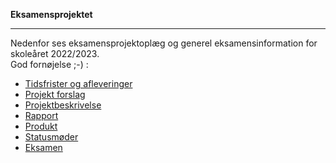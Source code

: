 **Eksamensprojektet**

----------------------------------------------------------------------------------------

Nedenfor ses eksamensprojektoplæg og generel eksamensinformation for skoleåret 2022/2023.   
God fornøjelse ;-) :

- <a href="https://digitaltdesignlyngby.github.io/eksamensprojekt/del1_afleveringer.html" target="_blank">Tidsfrister og afleveringer</a>  
- <a href="https://digitaltdesignlyngby.github.io/eksamensprojekt/del2_cases.html" target="_blank">Projekt forslag</a>  
- <a href="https://digitaltdesignlyngby.github.io/eksamensprojekt/del3_projektbeskrivelsen.html" target="_blank">Projektbeskrivelse</a>
- <a href="https://digitaltdesignlyngby.github.io/eksamensprojekt/del4_rapporten.html" target="_blank">Rapport</a>
- <a href="https://digitaltdesignlyngby.github.io/eksamensprojekt/del5_produkt.html" target="_blank">Produkt</a>
- <a href="https://digitaltdesignlyngby.github.io/eksamensprojekt/del6_statusmøder.html" target="_blank">Statusmøder</a>
- <a href="https://digitaltdesignlyngby.github.io/eksamensprojekt/del7_eksamen.html" target="_blank">Eksamen</a>   

<!--
- [Tidsfrister og afleveringer](del1_afleveringer.md)
- [Projekt forslag](del2_cases.md)
- [Projektbeskrivelse](del3_projektbeskrivelsen.md)
- [Rapport](del4_rapporten.md)
- [Produkt](del5_produkt.md)
- [Statusmøder](del6_statusmøder.md)
- [Eksamen](del7_eksamen.md)
-->

